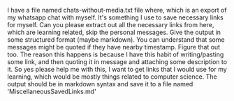 I have a file named chats-without-media.txt file where, which is an export of my whatsapp chat with myself. It's something I use to save necessary links for myself. Can you please extract out all the necessary links from here, which are learning related, skip the personal messages. Give the output in some structured format (maybe markdown). You can understand that some messages might be quoted if they have nearby timestamp. Figure that out too. The reason this happens is because I have this habit of writing/pasting some link, and then quoting it in message and attaching some description to it. So yes please help me with this, I want to get links that I would use for my learning, which would be mostly things related to computer science. The output should be in markdown syntax and save it to a file named 'MiscellaneousSavedLinks.md'
